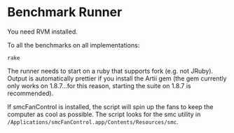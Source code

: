 Benchmark Runner
================

You need RVM installed.

To all the benchmarks on all implementations:

```
rake
```

The runner needs to start on a ruby that supports fork (e.g. not JRuby).  Output is automatically prettier if you install the Artii gem (the gem currently only works on 1.8.7...for this reason, starting the suite on 1.8.7 is recommended).

If smcFanControl is installed, the script will spin up the fans to keep the computer as cool as possible.  The script looks for the smc utility in `/Applications/smcFanControl.app/Contents/Resources/smc`.